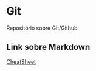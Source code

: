 # Git 
Repositório sobre Git/Github
## Link sobre Markdown
[CheatSheet](https://www.markdownguide.org/cheat-sheet/)
